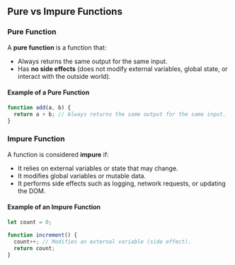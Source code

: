 ## Pure vs Impure Functions

### **Pure Function**
A **pure function** is a function that:
- Always returns the same output for the same input.
- Has **no side effects** (does not modify external variables, global state, or interact with the outside world).

#### **Example of a Pure Function**
```js
function add(a, b) {
  return a + b; // Always returns the same output for the same input.
}
```

### **Impure Function**
A function is considered **impure** if:
- It relies on external variables or state that may change.
- It modifies global variables or mutable data.
- It performs side effects such as logging, network requests, or updating the DOM.

#### **Example of an Impure Function**
```js
let count = 0;

function increment() {
  count++; // Modifies an external variable (side effect).
  return count;
}
